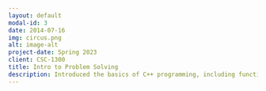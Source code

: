 ```yaml
---
layout: default
modal-id: 3
date: 2014-07-16
img: circus.png
alt: image-alt
project-date: Spring 2023
client: CSC-1300
title: Intro to Problem Solving
description: Introduced the basics of C++ programming, including functions, classes, and structures. Focused on writing modular and efficient code to solve real-world problems.
---
```


